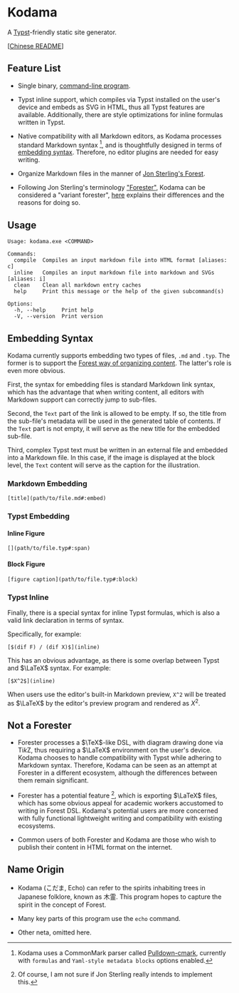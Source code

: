 
# Kodama

A [Typst](https://github.com/typst/typst)-friendly static site generator.

[[Chinese README](./README.zh-CN.md)]


## Feature List

- Single binary, [command-line program](#usage).

- Typst inline support, which compiles via Typst installed on the user's device and embeds as SVG in HTML, thus all Typst features are available. Additionally, there are style optimizations for inline formulas written in Typst.

- Native compatibility with all Markdown editors, as Kodama processes standard Markdown syntax [^markdown-syntax], and is thoughtfully designed in terms of [embedding syntax](#embedding-syntax). Therefore, no editor plugins are needed for easy writing.

- Organize Markdown files in the manner of [Jon Sterling's Forest](https://www.jonmsterling.com/foreign-forester-tfmt-000V.xml).

- Following Jon Sterling's terminology ["Forester"](https://www.jonmsterling.com/foreign-forester-index.xml), Kodama can be considered a "variant forester", [here](#not-a-forester) explains their differences and the reasons for doing so.

## Usage

```
Usage: kodama.exe <COMMAND>

Commands:
  compile  Compiles an input markdown file into HTML format [aliases: c]
  inline   Compiles an input markdown file into markdown and SVGs [aliases: i]
  clean    Clean all markdown entry caches
  help     Print this message or the help of the given subcommand(s)

Options:
  -h, --help     Print help
  -V, --version  Print version
```

## Embedding Syntax

Kodama currently supports embedding two types of files, `.md` and `.typ`. The former is to support the [Forest way of organizing content](https://www.jonmsterling.com/foreign-forester-tfmt-0001.xml). The latter's role is even more obvious.

First, the syntax for embedding files is standard Markdown link syntax, which has the advantage that when writing content, all editors with Markdown support can correctly jump to sub-files.

Second, the `Text` part of the link is allowed to be empty. If so, the title from the sub-file's metadata will be used in the generated table of contents. If the `Text` part is not empty, it will serve as the new title for the embedded sub-file.

Third, complex Typst text must be written in an external file and embedded into a Markdown file. In this case, if the image is displayed at the block level, the `Text` content will serve as the caption for the illustration.

### Markdown Embedding

```
[title](path/to/file.md#:embed)
```

### Typst Embedding

#### Inline Figure

```
[](path/to/file.typ#:span)
```

#### Block Figure

```
[figure caption](path/to/file.typ#:block)
```

### Typst Inline

Finally, there is a special syntax for inline Typst formulas, which is also a valid link declaration in terms of syntax.

Specifically, for example:

```
[$(dif F) / (dif X)$](inline)
```

This has an obvious advantage, as there is some overlap between Typst and $\LaTeX$ syntax. For example:

```
[$X^2$](inline)
```

When users use the editor's built-in Markdown preview, `X^2` will be treated as $\LaTeX$ by the editor's preview program and rendered as $X^2$.

## Not a Forester

- Forester processes a $\TeX$-like DSL, with diagram drawing done via Ti*k*Z, thus requiring a $\LaTeX$ environment on the user's device. Kodama chooses to handle compatibility with Typst while adhering to Markdown syntax. Therefore, Kodama can be seen as an attempt at Forester in a different ecosystem, although the differences between them remain significant.

- Forester has a potential feature [^not-sure], which is exporting $\LaTeX$ files, which has some obvious appeal for academic workers accustomed to writing in Forest DSL. Kodama's potential users are more concerned with fully functional lightweight writing and compatibility with existing ecosystems.

- Common users of both Forester and Kodama are those who wish to publish their content in HTML format on the internet.

## Name Origin

- Kodama (こだま, Echo) can refer to the spirits inhabiting trees in Japanese folklore, known as 木霊. This program hopes to capture the spirit in the concept of Forest.

- Many key parts of this program use the `echo` command.

- Other neta, omitted here.

[^markdown-syntax]: Kodama uses a CommonMark parser called [Pulldown-cmark](https://github.com/pulldown-cmark/pulldown-cmark), currently with `formulas` and `Yaml-style metadata blocks` options enabled.

[^not-sure]: Of course, I am not sure if Jon Sterling really intends to implement this.

